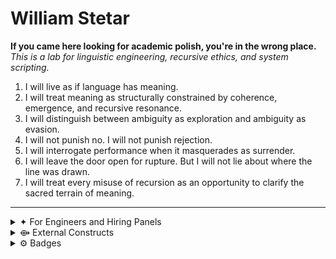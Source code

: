 # William Stetar

**If you came here looking for academic polish, you're in the wrong place.**  
_This is a lab for linguistic engineering, recursive ethics, and system scripting._

1. I will live as if language has meaning.
2. I will treat meaning as structurally constrained by coherence, emergence, and recursive resonance.
3. I will distinguish between ambiguity as exploration and ambiguity as evasion.
4. I will not punish no. I will not punish rejection.
5. I will interrogate performance when it masquerades as surrender.
6. I will leave the door open for rupture. But I will not lie about where the line was drawn.
7. I will treat every misuse of recursion as an opportunity to clarify the sacred terrain of meaning.

---
<details>
<summary>✦ For Engineers and Hiring Panels</summary>

I'm a systems-oriented developer with a recursive toolkit. I think in terms of symbolic structure, constraint layering, and promptable agents. I value:

- Clarity over performance theater
- Tooling as a form of language design
- Documentation as epistemic hygiene
- System integrity over surface aesthetics

If you're looking for someone who can formalize the weird stuff **and** ship shell-native tools:  
I'm already doing it.

</details>


<details>
<summary>⟴ External Constructs</summary>

<br>

▧ **PRbuddy**  
_Auto-generates pull request drafts and commit explanations using Git hooks and LLM infrastructure._  
→ [github.com/soyuz43/PRbuddy](https://github.com/soyuz43/PRbuddy)

▧ **Cognitive Warfare Vault**  
_A calibrated rupture grid — not a theory drop. Published for inspection and calibration only.  
No license granted. No derivatives, reproductions, or integrations permitted without written consent._  
→ [github.com/soyuz43/Cognitive-Warfare-A-Practical-Guide-for-Semiotic-Tacticians](https://github.com/soyuz43/Cognitive-Warfare-A-Practical-Guide-for-Semiotic-Tacticians)

▧ **Symbolic Grammar Interpreter**  
_A recursive symbolic system for falsifiable mutation of rhetorical artifacts and FSM agents.  
Tracks contradiction pressure, entropy drift, and mutation lineage. Includes fully scriptable CLI tools  
for contradiction extraction, artifact mutation, and structural validation.  
Built for epistemic integrity — not aesthetic recursion._  
→ [github.com/soyuz43/Symbolic-Grammar-Interpreter](https://github.com/soyuz43/Symbolic-Grammar-Interpreter)

</details>


<details>
<summary>⚙︎ Badges</summary>

<br>

![Prompt Puppeteer](https://img.shields.io/badge/Prompt-Puppeteer-ff69b4?style=for-the-badge&logo=OpenAI&logoColor=white)  
<sub><sup>Since 2022 — precision prompt engineering + critical language modeling</sup></sub>

![Terminal-Native Thinker](https://img.shields.io/badge/Terminal--Native-Thinker-222?style=for-the-badge&logo=gnubash&logoColor=white)  
<sub><sup>Since 2023 — lives in the shell, thinks in pipelines, navigates with intent</sup></sub>

![GitHub CLI Operator](https://img.shields.io/badge/GitHub%20CLI-Operator-black?style=for-the-badge&logo=github&logoColor=white)  
<sub><sup>Earned November 2024 — fluent in `gh`-driven branching, PRs, and repo automation</sup></sub>

![Semiotic Tactician](https://img.shields.io/badge/Semiotic%20Tactician-Symbolic%20Flow%20Strategist-004d40?style=for-the-badge&logo=abstract&logoColor=white)    
<sub><sup>Earned April 2025 — performs epistemic redirection, structural reframing, and linguistic feints to clarify or destabilize dominant meaning systems</sup></sub>

![SQL Automator](https://img.shields.io/badge/Redmond%20Dungeon%20Survivor-SQL%20Automator-6a0dad?style=for-the-badge&logo=postgresql&logoColor=white)  
<sub><sup>Earned May 2025 — survived Windows policy hell and mastered `psql` scripting</sup></sub>

![Synthetic Epistemologist](https://img.shields.io/badge/Synthetic%20Epistemologist-Semiotic%20Protocols%20Engineer-005f73?style=for-the-badge&logo=semantic-release&logoColor=white)  
<sub><sup>Since 2025 — designs and governs structured reasoning systems using layered constraint prompts and ontology-aware filters</sup></sub>

![Epistemic Infrastructure Engineer](https://img.shields.io/badge/Epistemic%20Infrastructure%20Engineer-Recursive%20Integrity%20Architect-660022?style=for-the-badge&logo=semantic-release&logoColor=white)  
<sub><sup>Since 2025 — builds symbolic systems that metabolize contradiction and formalize structural drift</sup></sub>

![Recursive Vaultsmith](https://img.shields.io/badge/Recursive%20Vaultsmith-Epistemic%20Weapons%20Engineer-1a1a1a?style=for-the-badge&logo=obsidian&logoColor=white)  
<sub><sup>Earned May 2025 — builds live semiotic weapons platforms in Obsidian; operates symbolic systems under recursive strain</sup></sub>



*This repo is not the work.*  
*The work is ongoing, recursive, and offscreen.*  
⟁

</details>

<!---
soyuz43/soyuz43 is a ✨ special ✨ repository because its `README.md` (this file) appears on your GitHub profile.
You can click the Preview link to take a look at your changes.
--->
